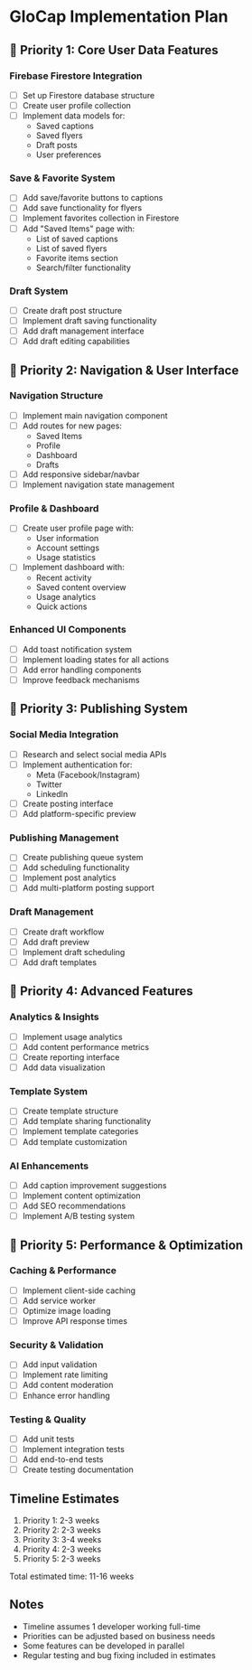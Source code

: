 # GloCap Implementation Plan

## 🎯 Priority 1: Core User Data Features

### Firebase Firestore Integration
- [ ] Set up Firestore database structure
- [ ] Create user profile collection
- [ ] Implement data models for:
  - Saved captions
  - Saved flyers
  - Draft posts
  - User preferences

### Save & Favorite System
- [ ] Add save/favorite buttons to captions
- [ ] Add save functionality for flyers
- [ ] Implement favorites collection in Firestore
- [ ] Add "Saved Items" page with:
  - List of saved captions
  - List of saved flyers
  - Favorite items section
  - Search/filter functionality

### Draft System
- [ ] Create draft post structure
- [ ] Implement draft saving functionality
- [ ] Add draft management interface
- [ ] Add draft editing capabilities

## 🎯 Priority 2: Navigation & User Interface

### Navigation Structure
- [ ] Implement main navigation component
- [ ] Add routes for new pages:
  - Saved Items
  - Profile
  - Dashboard
  - Drafts
- [ ] Add responsive sidebar/navbar
- [ ] Implement navigation state management

### Profile & Dashboard
- [ ] Create user profile page with:
  - User information
  - Account settings
  - Usage statistics
- [ ] Implement dashboard with:
  - Recent activity
  - Saved content overview
  - Usage analytics
  - Quick actions

### Enhanced UI Components
- [ ] Add toast notification system
- [ ] Implement loading states for all actions
- [ ] Add error handling components
- [ ] Improve feedback mechanisms

## 🎯 Priority 3: Publishing System

### Social Media Integration
- [ ] Research and select social media APIs
- [ ] Implement authentication for:
  - Meta (Facebook/Instagram)
  - Twitter
  - LinkedIn
- [ ] Create posting interface
- [ ] Add platform-specific preview

### Publishing Management
- [ ] Create publishing queue system
- [ ] Add scheduling functionality
- [ ] Implement post analytics
- [ ] Add multi-platform posting support

### Draft Management
- [ ] Create draft workflow
- [ ] Add draft preview
- [ ] Implement draft scheduling
- [ ] Add draft templates

## 🎯 Priority 4: Advanced Features

### Analytics & Insights
- [ ] Implement usage analytics
- [ ] Add content performance metrics
- [ ] Create reporting interface
- [ ] Add data visualization

### Template System
- [ ] Create template structure
- [ ] Add template sharing functionality
- [ ] Implement template categories
- [ ] Add template customization

### AI Enhancements
- [ ] Add caption improvement suggestions
- [ ] Implement content optimization
- [ ] Add SEO recommendations
- [ ] Implement A/B testing system

## 🎯 Priority 5: Performance & Optimization

### Caching & Performance
- [ ] Implement client-side caching
- [ ] Add service worker
- [ ] Optimize image loading
- [ ] Improve API response times

### Security & Validation
- [ ] Add input validation
- [ ] Implement rate limiting
- [ ] Add content moderation
- [ ] Enhance error handling

### Testing & Quality
- [ ] Add unit tests
- [ ] Implement integration tests
- [ ] Add end-to-end tests
- [ ] Create testing documentation

## Timeline Estimates

1. Priority 1: 2-3 weeks
2. Priority 2: 2-3 weeks
3. Priority 3: 3-4 weeks
4. Priority 4: 2-3 weeks
5. Priority 5: 2-3 weeks

Total estimated time: 11-16 weeks

## Notes
- Timeline assumes 1 developer working full-time
- Priorities can be adjusted based on business needs
- Some features can be developed in parallel
- Regular testing and bug fixing included in estimates 